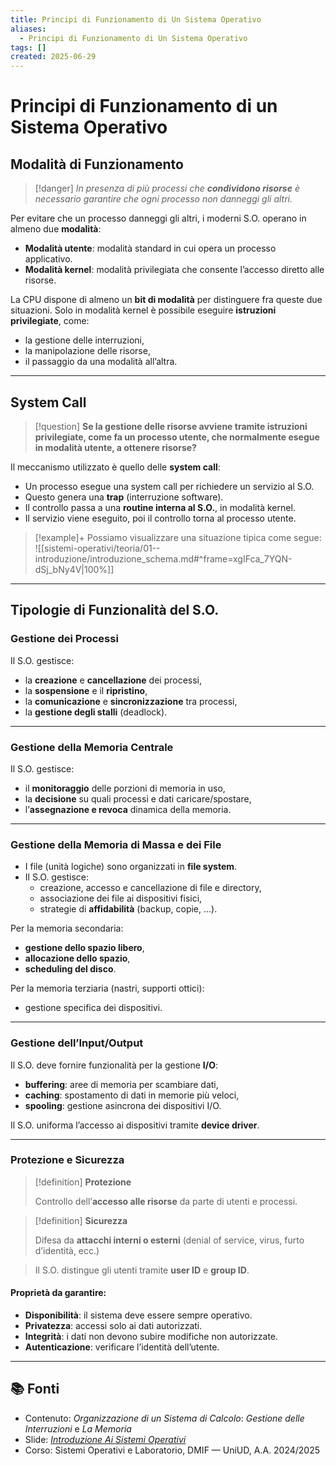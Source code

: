 ```yaml
---
title: Principi di Funzionamento di Un Sistema Operativo
aliases:
  - Principi di Funzionamento di Un Sistema Operativo
tags: []
created: 2025-06-29
---
```

# Principi di Funzionamento di un Sistema Operativo

## Modalità di Funzionamento

>[!danger]
>_In presenza di più processi che **condividono risorse** è necessario garantire che ogni processo non danneggi gli altri._

Per evitare che un processo danneggi gli altri, i moderni S.O. operano in almeno due **modalità**:

- **Modalità utente**: modalità standard in cui opera un processo applicativo.
- **Modalità kernel**: modalità privilegiata che consente l’accesso diretto alle risorse.


La CPU dispone di almeno un **bit di modalità** per distinguere fra queste due situazioni. Solo in modalità kernel è possibile eseguire **istruzioni privilegiate**, come:

- la gestione delle interruzioni,
- la manipolazione delle risorse,
- il passaggio da una modalità all’altra.

---

## System Call

>[!question]
>**Se la gestione delle risorse avviene tramite istruzioni privilegiate, come fa un processo utente, che normalmente esegue in modalità utente, a ottenere risorse?**

Il meccanismo utilizzato è quello delle **system call**:

- Un processo esegue una system call per richiedere un servizio al S.O.
- Questo genera una **trap** (interruzione software).
- Il controllo passa a una **routine interna al S.O.**, in modalità kernel.
- Il servizio viene eseguito, poi il controllo torna al processo utente.

>[!example]+
>Possiamo visualizzare una situazione tipica come segue:
>![[sistemi-operativi/teoria/01--introduzione/introduzione_schema.md#^frame=xgIFca_7YQN-dSj_bNy4V|100%]]

---

## Tipologie di Funzionalità del S.O.

### Gestione dei Processi

Il S.O. gestisce:

- la **creazione** e **cancellazione** dei processi,
- la **sospensione** e il **ripristino**,
- la **comunicazione** e **sincronizzazione** tra processi,
- la **gestione degli stalli** (deadlock).

---

### Gestione della Memoria Centrale

Il S.O. gestisce:

- il **monitoraggio** delle porzioni di memoria in uso,
- la **decisione** su quali processi e dati caricare/spostare,
- l’**assegnazione e revoca** dinamica della memoria.

---

### Gestione della Memoria di Massa e dei File

- I file (unità logiche) sono organizzati in **file system**.
- Il S.O. gestisce:
  - creazione, accesso e cancellazione di file e directory,
  - associazione dei file ai dispositivi fisici,
  - strategie di **affidabilità** (backup, copie, ...).

Per la memoria secondaria:

- **gestione dello spazio libero**,
- **allocazione dello spazio**,
- **scheduling del disco**.

Per la memoria terziaria (nastri, supporti ottici):

- gestione specifica dei dispositivi.

---

### Gestione dell’Input/Output

Il S.O. deve fornire funzionalità per la gestione **I/O**:

- **buffering**: aree di memoria per scambiare dati,
- **caching**: spostamento di dati in memorie più veloci,
- **spooling**: gestione asincrona dei dispositivi I/O.

Il S.O. uniforma l’accesso ai dispositivi tramite **device driver**.

---

### Protezione e Sicurezza

>[!definition]
>**Protezione**
>
>Controllo dell’**accesso alle risorse** da parte di utenti e processi.



>[!definition]
>**Sicurezza**
>
>Difesa da **attacchi interni o esterni**
>(denial of service, virus, furto d’identità, ecc.)


> Il S.O. distingue gli utenti tramite **user ID** e **group ID**.

#### Proprietà da garantire:

- **Disponibilità**: il sistema deve essere sempre operativo.
- **Privatezza**: accessi solo ai dati autorizzati.
- **Integrità**: i dati non devono subire modifiche non autorizzate.
- **Autenticazione**: verificare l’identità dell’utente.

---

## 📚 Fonti

- Contenuto: _Organizzazione di un Sistema di Calcolo_: _Gestione delle Interruzioni_ e _La Memoria_
- Slide: _[Introduzione Ai Sistemi Operativi](https://elearning.uniud.it/moodle/pluginfile.php/849180/mod_page/content/103/hand01.pdf)_
- Corso: Sistemi Operativi e Laboratorio, DMIF — UniUD, A.A. 2024/2025